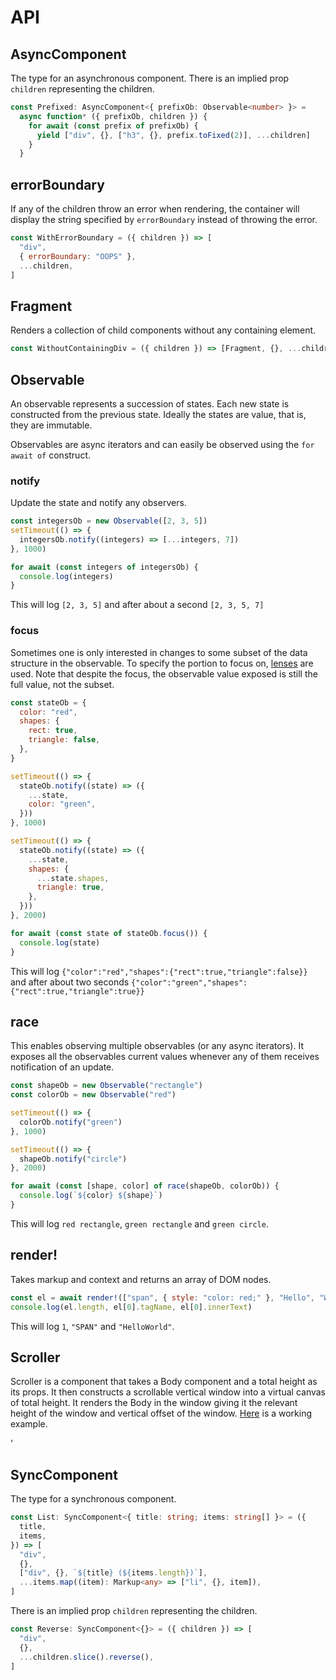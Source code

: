# API

## AsyncComponent<T>

The type for an asynchronous component. There is an implied prop `children` representing the children.

```ts
const Prefixed: AsyncComponent<{ prefixOb: Observable<number> }> =
  async function* ({ prefixOb, children }) {
    for await (const prefix of prefixOb) {
      yield ["div", {}, ["h3", {}, prefix.toFixed(2)], ...children]
    }
  }
```

## errorBoundary

If any of the children throw an error when rendering, the container will display the string specified by `errorBoundary` instead of throwing the error.

```js
const WithErrorBoundary = ({ children }) => [
  "div",
  { errorBoundary: "OOPS" },
  ...children,
]
```

## Fragment

Renders a collection of child components without any containing element.

```js
const WithoutContainingDiv = ({ children }) => [Fragment, {}, ...children]
```

## Observable

An observable represents a succession of states. Each new state is constructed from the previous state. Ideally the states are value, that is, they are immutable.

Observables are async iterators and can easily be observed using the `for await of` construct.

### notify

Update the state and notify any observers.

```js
const integersOb = new Observable([2, 3, 5])
setTimeout(() => {
  integersOb.notify((integers) => [...integers, 7])
}, 1000)

for await (const integers of integersOb) {
  console.log(integers)
}
```

This will log `[2, 3, 5]` and after about a second `[2, 3, 5, 7]`

### focus

Sometimes one is only interested in changes to some subset of the data structure in the observable. To specify the portion to focus on, [lenses](https://bartoszmilewski.com/2021/04/01/traversals-1-van-laarhoven-and-existentials/) are used. Note that despite the focus, the observable value exposed is still the full value, not the subset.

```js
const stateOb = {
  color: "red",
  shapes: {
    rect: true,
    triangle: false,
  },
}

setTimeout(() => {
  stateOb.notify((state) => ({
    ...state,
    color: "green",
  }))
}, 1000)

setTimeout(() => {
  stateOb.notify((state) => ({
    ...state,
    shapes: {
      ...state.shapes,
      triangle: true,
    },
  }))
}, 2000)

for await (const state of stateOb.focus()) {
  console.log(state)
}
```

This will log `{"color":"red","shapes":{"rect":true,"triangle":false}}` and after about two seconds `{"color":"green","shapes":{"rect":true,"triangle":true}}`

## race

This enables observing multiple observables (or any async iterators). It exposes all the observables current values whenever any of them receives notification of an update.

```js
const shapeOb = new Observable("rectangle")
const colorOb = new Observable("red")

setTimeout(() => {
  colorOb.notify("green")
}, 1000)

setTimeout(() => {
  shapeOb.notify("circle")
}, 2000)

for await (const [shape, color] of race(shapeOb, colorOb)) {
  console.log(`${color} ${shape}`)
}
```

This will log `red rectangle`, `green rectangle` and `green circle`.

## renderǃ

Takes markup and context and returns an array of DOM nodes.

```js
const el = await renderǃ(["span", { style: "color: red;" }, "Hello", "World"])
console.log(el.length, el[0].tagName, el[0].innerText)
```

This will log `1`, `"SPAN"` and `"HelloWorld"`.

## Scroller

Scroller is a component that takes a Body component and a total height as its props. It then constructs a scrollable vertical window into a virtual canvas of total height. It renders the Body in the window giving it the relevant height of the window and vertical offset of the window. [Here](../readme.md#virtual-scrolling) is a working example.

'

## SyncComponent<T>

The type for a synchronous component.

```ts
const List: SyncComponent<{ title: string; items: string[] }> = ({
  title,
  items,
}) => [
  "div",
  {},
  ["div", {}, `${title} (${items.length})`],
  ...items.map((item): Markup<any> => ["li", {}, item]),
]
```

There is an implied prop `children` representing the children.

```ts
const Reverse: SyncComponent<{}> = ({ children }) => [
  "div",
  {},
  ...children.slice().reverse(),
]
```
